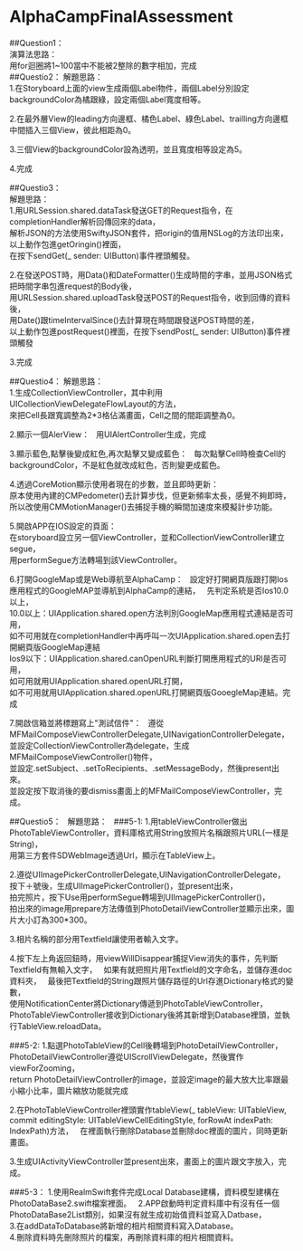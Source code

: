 # AlphaCampFinalAssessment  
##Question1：  
演算法思路：  
用for迴圈將1~100當中不能被2整除的數字相加，完成  
##Questio2：
解題思路：  
1.在Storyboard上面的view生成兩個Label物件，兩個Label分別設定backgroundColor為橘跟綠，設定兩個Label寬度相等。  

2.在最外層View的leading方向邊框、橘色Label、綠色Label、trailling方向邊框中間插入三個View，彼此相距為0。  

3.三個View的backgroundColor設為透明，並且寬度相等設定為5。  

4.完成  

##Questio3：  
解題思路：  
1.用URLSession.shared.dataTask發送GET的Request指令，在completionHandler解析回傳回來的data，  
解析JSON的方法使用SwiftyJSON套件，把origin的值用NSLog的方法印出來，以上動作包進getOringin()裡面，  
在按下sendGet(_ sender: UIButton)事件裡頭觸發。  

2.在發送POST時，用Data()和DateFormatter()生成時間的字串，並用JSON格式把時間字串包進request的Body後，  
用URLSession.shared.uploadTask發送POST的Request指令，收到回傳的資料後，  
用Date()跟timeIntervalSince()去計算現在時間跟發送POST時間的差，  
以上動作包進postRequest()裡面，在按下sendPost(_ sender: UIButton)事件裡頭觸發  

3.完成  

##Questio4：
解題思路：  
1.生成CollectionViewController，其中利用UICollectionViewDelegateFlowLayout的方法，  
來把Cell長跟寬調整為2*3格佔滿畫面，Cell之間的間距調整為0。  

2.顯示一個AlerView：  
用UIAlertController生成，完成  

3.顯示藍色,點擊後變成紅色,再次點擊又變成藍色：  
每次點擊Cell時檢查Cell的backgroundColor，不是紅色就改成紅色，否則變更成藍色。  

4.透過CoreMotion顯示使用者現在的步數，並且即時更新：  
原本使用內建的CMPedometer()去計算步伐，但更新頻率太長，感覺不夠即時，  
所以改使用CMMotionManager()去捕捉手機的瞬間加速度來模擬計步功能。  

5.開啟APP在IOS設定的頁面：  
在storyboard設立另一個ViewController，並和CollectionViewController建立segue，  
用performSegue方法轉場到該ViewController。  

6.打開GoogleMap或是Web導航至AlphaCamp：   
設定好打開網頁版跟打開Ios應用程式的GoogleMAP並導航到AlphaCamp的連結，   
先判定系統是否Ios10.0以上，  
10.0以上：UIApplication.shared.open方法判別GoogleMap應用程式連結是否可用，  
如不可用就在completionHandler中再呼叫一次UIApplication.shared.open去打開網頁版GoogleMap連結  
Ios9以下：UIApplication.shared.canOpenURL判斷打開應用程式的URl是否可用，  
如可用就用UIApplication.shared.openURL打開，  
如不可用就用UIApplication.shared.openURL打開網頁版GooegleMap連結。完成  

7.開啟信箱並將標題寫上"測試信件"：  
遵從MFMailComposeViewControllerDelegate,UINavigationControllerDelegate，  
並設定CollectionViewController為delegate，生成MFMailComposeViewController()物件，  
並設定.setSubject、.setToRecipients、.setMessageBody，然後present出來。  
並設定按下取消後的要dismiss畫面上的MFMailComposeViewController，完成。  

##Questio5：   
解題思路：  
###5-1: 
1.用tableViewController做出PhotoTableViewController，資料庫格式用String放照片名稱跟照片URL(一樣是String)，  
用第三方套件SDWebImage透過Url，顯示在TableView上。  

2.遵從UIImagePickerControllerDelegate,UINavigationControllerDelegate，  
按下＋號後，生成UIImagePickerController()，並present出來，  
拍完照片，按下Use用performSegue轉場到UIImagePickerController()，  
拍出來的image用prepare方法傳值到PhotoDetailViewController並顯示出來，圖片大小訂為300*300。  

3.相片名稱的部分用Textfield讓使用者輸入文字。  

4.按下左上角返回鈕時，用viewWillDisappear捕捉View消失的事件，先判斷Textfield有無輸入文字，   
如果有就把照片用Textfield的文字命名，並儲存進doc資料夾，  
最後把Textfield的String跟照片儲存路徑的Url存進Dictionary格式的變數，  
使用NotificationCenter將Dictionary傳遞到PhotoTableViewController，  
PhotoTableViewController接收到Dictionary後將其新增到Database裡頭，並執行TableView.reloadData。  

###5-2:
1.點選PhotoTableView的Cell後轉場到PhotoDetailViewController，   
PhotoDetailViewController遵從UIScrollViewDelegate，然後實作viewForZooming，  
return PhotoDetailViewController的image，並設定image的最大放大比率跟最小縮小比率，圖片縮放功能就完成  

2.在PhotoTableViewController裡頭實作tableView(_ tableView: UITableView, commit editingStyle: UITableViewCellEditingStyle, forRowAt indexPath: IndexPath)方法，  
在裡面執行刪除Database並刪除doc裡面的圖片，同時更新畫面。  

3.生成UIActivityViewController並present出來，畫面上的圖片跟文字放入，完成。  

###5-3：
1.使用RealmSwift套件完成Local Database建構，資料模型建構在PhotoDataBase2.swift檔案裡面。  
2.APP啟動時判定資料庫中有沒有任一個PhotoDataBase2List類別，如果沒有就生成初始值資料並寫入Datbase，  
3.在addDataToDatabase將新增的相片相關資料寫入Database。  
4.刪除資料時先刪除照片的檔案，再刪除資料庫的相片相關資料。
